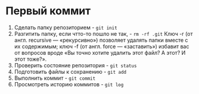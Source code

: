 # Первый коммит

1. Сделать папку репозиторием - `git init`
2. Разгитить папку, если чтто-то пошло не так, - `rm -rf .git`
   Ключ -r (от англ. recursive — «рекурсивно») позволяет удалять папки вместе с их содержимым;
   ключ -f (от англ. force — «заставить») избавит вас от вопросов вроде «Вы точно хотите удалить этот файл? А этот? И этот тоже?».
3. Проверить состояние репозитория - `git status`
4. Подготовить файлы к сохранению - `git add `
5. Выполнить коммит - `git commit`
6. Просмотреть историю коммитов - `git log`
